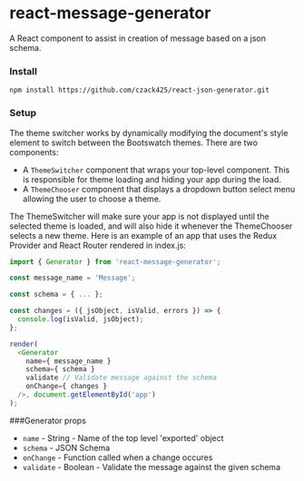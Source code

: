 # react-message-generator
A React component to assist in creation of message based on a json schema.

### Install

```
npm install https://github.com/czack425/react-json-generator.git
```

### Setup
The theme switcher works by dynamically modifying the document's style element to switch between the Bootswatch themes. There are two components:

 * A ```ThemeSwitcher``` component that wraps your top-level component. This is responsible for theme loading and hiding your app during the load.
 * A ```ThemeChooser``` component that displays a dropdown button select menu allowing the user to choose a theme.

The ThemeSwitcher will make sure your app is not displayed until the selected theme is loaded, and will also hide it whenever the ThemeChooser selects a new theme. Here is an example of an app that uses the Redux Provider and React Router rendered in index.js:

```javascript
import { Generator } from 'react-message-generator';

const message_name = 'Message';

const schema = { ... };

const changes = ({ jsObject, isValid, errors }) => {
  console.log(isValid, jsObject);
};

render(
  <Generator
    name={ message_name }
    schema={ schema }
    validate // Validate message against the schema
    onChange={ changes }
  />, document.getElementById('app')
);
```

###Generator props
* ```name``` - String - Name of the top level 'exported' object
* ```schema``` - JSON Schema
* ```onChange``` - Function called when a change occures
* ```validate``` -  Boolean - Validate the message against the given schema
